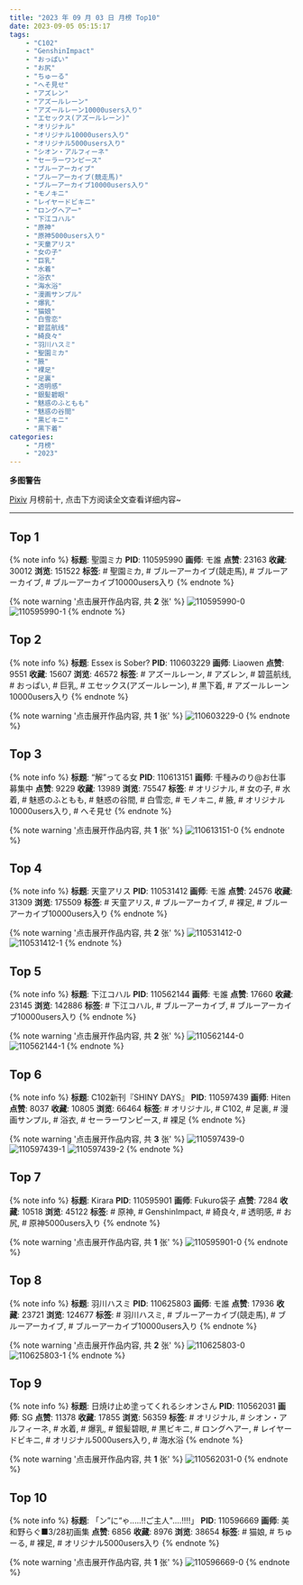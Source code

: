 ```yaml
---
title: "2023 年 09 月 03 日 月榜 Top10"
date: 2023-09-05 05:15:17
tags:
    - "C102"
    - "GenshinImpact"
    - "おっぱい"
    - "お尻"
    - "ちゅーる"
    - "へそ見せ"
    - "アズレン"
    - "アズールレーン"
    - "アズールレーン10000users入り"
    - "エセックス(アズールレーン)"
    - "オリジナル"
    - "オリジナル10000users入り"
    - "オリジナル5000users入り"
    - "シオン・アルフィーネ"
    - "セーラーワンピース"
    - "ブルーアーカイブ"
    - "ブルーアーカイブ(競走馬)"
    - "ブルーアーカイブ10000users入り"
    - "モノキニ"
    - "レイヤードビキニ"
    - "ロングヘアー"
    - "下江コハル"
    - "原神"
    - "原神5000users入り"
    - "天童アリス"
    - "女の子"
    - "巨乳"
    - "水着"
    - "浴衣"
    - "海水浴"
    - "漫画サンプル"
    - "爆乳"
    - "猫娘"
    - "白雪恋"
    - "碧蓝航线"
    - "綺良々"
    - "羽川ハスミ"
    - "聖園ミカ"
    - "腋"
    - "裸足"
    - "足裏"
    - "透明感"
    - "銀髪碧眼"
    - "魅惑のふともも"
    - "魅惑の谷間"
    - "黒ビキニ"
    - "黒下着"
categories:
    - "月榜"
    - "2023"
---
```


<i class="fa fa-triangle-exclamation"></i>**多图警告**<i class="fa fa-triangle-exclamation"></i>

[Pixiv](https://www.pixiv.net/) 月榜前十, 点击下方阅读全文查看详细内容~

<!-- more -->

---

## Top 1

{% note info %}
**标题**: 聖園ミカ
**PID**: 110595990 **画师**: モ誰
**点赞**: 23163 **收藏**: 30012 **浏览**: 151522
**标签**: # 聖園ミカ, # ブルーアーカイブ(競走馬), # ブルーアーカイブ, # ブルーアーカイブ10000users入り
{% endnote %}

{% note warning '点击展开作品内容, 共 **2** 张' %}
![110595990-0](https://i.pixiv.re/img-original/img/2023/08/07/00/01/22/110595990_p0.jpg)
![110595990-1](https://i.pixiv.re/img-original/img/2023/08/07/00/01/22/110595990_p1.jpg)
{% endnote %}

## Top 2

{% note info %}
**标题**: Essex is Sober?
**PID**: 110603229 **画师**: Liaowen
**点赞**: 9551 **收藏**: 15607 **浏览**: 46572
**标签**: # アズールレーン, # アズレン, # 碧蓝航线, # おっぱい, # 巨乳, # エセックス(アズールレーン), # 黒下着, # アズールレーン10000users入り
{% endnote %}

{% note warning '点击展开作品内容, 共 **1** 张' %}
![110603229-0](https://i.pixiv.re/img-original/img/2023/08/07/06/46/03/110603229_p0.png)
{% endnote %}

## Top 3

{% note info %}
**标题**: “解”ってる女
**PID**: 110613151 **画师**: 千種みのり@お仕事募集中
**点赞**: 9229 **收藏**: 13989 **浏览**: 75547
**标签**: # オリジナル, # 女の子, # 水着, # 魅惑のふともも, # 魅惑の谷間, # 白雪恋, # モノキニ, # 腋, # オリジナル10000users入り, # へそ見せ
{% endnote %}

{% note warning '点击展开作品内容, 共 **1** 张' %}
![110613151-0](https://i.pixiv.re/img-original/img/2023/08/07/17/12/36/110613151_p0.jpg)
{% endnote %}

## Top 4

{% note info %}
**标题**: 天童アリス
**PID**: 110531412 **画师**: モ誰
**点赞**: 24576 **收藏**: 31309 **浏览**: 175509
**标签**: # 天童アリス, # ブルーアーカイブ, # 裸足, # ブルーアーカイブ10000users入り
{% endnote %}

{% note warning '点击展开作品内容, 共 **2** 张' %}
![110531412-0](https://i.pixiv.re/img-original/img/2023/08/05/00/01/09/110531412_p0.jpg)
![110531412-1](https://i.pixiv.re/img-original/img/2023/08/05/00/01/09/110531412_p1.jpg)
{% endnote %}

## Top 5

{% note info %}
**标题**: 下江コハル
**PID**: 110562144 **画师**: モ誰
**点赞**: 17660 **收藏**: 23145 **浏览**: 142886
**标签**: # 下江コハル, # ブルーアーカイブ, # ブルーアーカイブ10000users入り
{% endnote %}

{% note warning '点击展开作品内容, 共 **2** 张' %}
![110562144-0](https://i.pixiv.re/img-original/img/2023/08/06/00/01/36/110562144_p0.jpg)
![110562144-1](https://i.pixiv.re/img-original/img/2023/08/06/00/01/36/110562144_p1.jpg)
{% endnote %}

## Top 6

{% note info %}
**标题**: C102新刊『SHINY DAYS』
**PID**: 110597439 **画师**: Hiten
**点赞**: 8037 **收藏**: 10805 **浏览**: 66464
**标签**: # オリジナル, # C102, # 足裏, # 漫画サンプル, # 浴衣, # セーラーワンピース, # 裸足
{% endnote %}

{% note warning '点击展开作品内容, 共 **3** 张' %}
![110597439-0](https://i.pixiv.re/img-original/img/2023/08/07/00/31/49/110597439_p0.jpg)
![110597439-1](https://i.pixiv.re/img-original/img/2023/08/07/00/31/49/110597439_p1.jpg)
![110597439-2](https://i.pixiv.re/img-original/img/2023/08/07/00/31/49/110597439_p2.jpg)
{% endnote %}

## Top 7

{% note info %}
**标题**: Kirara
**PID**: 110595901 **画师**: Fukuro袋子
**点赞**: 7284 **收藏**: 10518 **浏览**: 45122
**标签**: # 原神, # GenshinImpact, # 綺良々, # 透明感, # お尻, # 原神5000users入り
{% endnote %}

{% note warning '点击展开作品内容, 共 **1** 张' %}
![110595901-0](https://i.pixiv.re/img-original/img/2023/08/07/00/00/52/110595901_p0.jpg)
{% endnote %}

## Top 8

{% note info %}
**标题**: 羽川ハスミ
**PID**: 110625803 **画师**: モ誰
**点赞**: 17936 **收藏**: 23721 **浏览**: 124677
**标签**: # 羽川ハスミ, # ブルーアーカイブ(競走馬), # ブルーアーカイブ, # ブルーアーカイブ10000users入り
{% endnote %}

{% note warning '点击展开作品内容, 共 **2** 张' %}
![110625803-0](https://i.pixiv.re/img-original/img/2023/08/08/00/01/36/110625803_p0.jpg)
![110625803-1](https://i.pixiv.re/img-original/img/2023/08/08/00/01/36/110625803_p1.jpg)
{% endnote %}

## Top 9

{% note info %}
**标题**: 日焼け止め塗ってくれるシオンさん
**PID**: 110562031 **画师**: SG
**点赞**: 11378 **收藏**: 17855 **浏览**: 56359
**标签**: # オリジナル, # シオン・アルフィーネ, # 水着, # 爆乳, # 銀髪碧眼, # 黒ビキニ, # ロングヘアー, # レイヤードビキニ, # オリジナル5000users入り, # 海水浴
{% endnote %}

{% note warning '点击展开作品内容, 共 **1** 张' %}
![110562031-0](https://i.pixiv.re/img-original/img/2023/08/06/00/00/50/110562031_p0.png)
{% endnote %}

## Top 10

{% note info %}
**标题**: 「ン”に“ゃ.....‼ご主人"....‼‼」
**PID**: 110596669 **画师**: 美和野らぐ■3/28初画集
**点赞**: 6856 **收藏**: 8976 **浏览**: 38654
**标签**: # 猫娘, # ちゅーる, # 裸足, # オリジナル5000users入り
{% endnote %}

{% note warning '点击展开作品内容, 共 **1** 张' %}
![110596669-0](https://i.pixiv.re/img-original/img/2023/08/07/00/11/58/110596669_p0.png)
{% endnote %}
